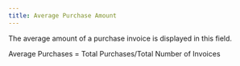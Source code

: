 ```yaml
---
title: Average Purchase Amount
---
```



The average amount of a purchase invoice is displayed in this field.


Average Purchases = Total Purchases/Total Number of Invoices
